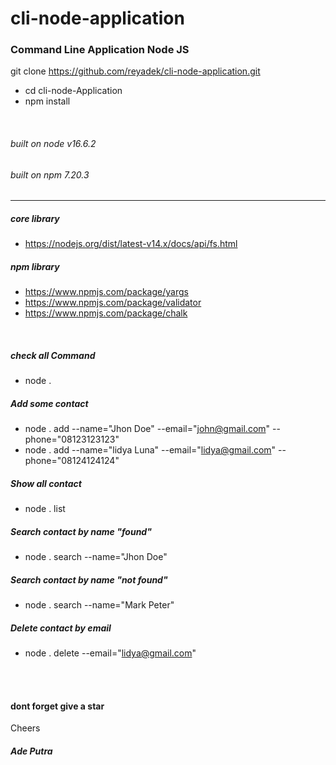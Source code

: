 # cli-node-application

### Command Line Application Node JS

git clone https://github.com/reyadek/cli-node-application.git
- cd cli-node-Application
- npm install



<br />

###### built on node v16.6.2
###### built on npm 7.20.3

-----------

##### core library

- https://nodejs.org/dist/latest-v14.x/docs/api/fs.html

##### npm library

- https://www.npmjs.com/package/yargs
- https://www.npmjs.com/package/validator
- https://www.npmjs.com/package/chalk

<br />

##### check all Command
- node .

##### Add some contact
- node . add --name="Jhon Doe" --email="john@gmail.com" --phone="08123123123"
- node . add --name="lidya Luna" --email="lidya@gmail.com" --phone="08124124124"


##### Show all contact
- node . list


##### Search contact by name "found"
- node . search --name="Jhon Doe"

##### Search contact by name "not found"
- node . search --name="Mark Peter"


##### Delete contact by email
- node . delete --email="lidya@gmail.com"

<br />
<br />

#### dont forget give a star

Cheers
##### Ade Putra
